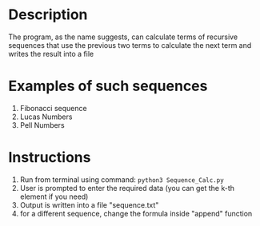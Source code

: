# Description
The program, as the name suggests, can calculate terms of recursive 
sequences that use the previous two terms to calculate the next term and writes the result into a file
# Examples of such sequences
1. Fibonacci sequence
2. Lucas Numbers
3. Pell Numbers

# Instructions
1. Run from terminal using command: ```python3 Sequence_Calc.py```
2. User is prompted to enter the required data (you can get the k-th element if you need)
3. Output is written into a file "sequence.txt"
4. for a different sequence, change the formula inside "append" function